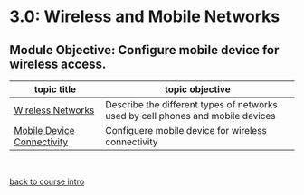 # 3.0: Wireless and Mobile Networks

## Module Objective: Configure mobile device for wireless access.

|topic title| topic objective|
|---|---|
|[Wireless Networks](3.1_wireless_networks.md)|Describe the different types of networks used by cell phones and mobile devices|
|[Mobile Device Connectivity](3.2_mobile_device_connectivity.md)|Configuere mobile device for wireless connectivity|



<br>

[back to course intro](../README.md)